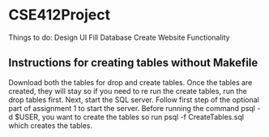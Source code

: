 # CSE412Project
Things to do:
Design UI
Fill Database
Create Website Functionality

## Instructions for creating tables without Makefile
Download both the tables for drop and create tables. Once the tables are created, they will stay so if you need to re run the create tables, run the drop tables first. Next, start the SQL server. Follow first step of the optional part of assignment 1 to start the server. Before running the command psql -d $USER, you want to create the tables so run psql -f CreateTables.sql which creates the tables.
